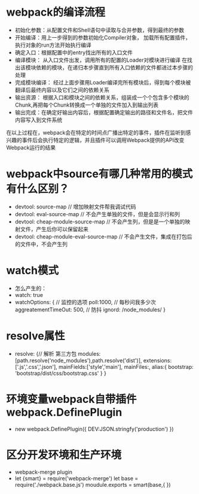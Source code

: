 # webpack的编译流程
  - 初始化参数：从配置文件和Shell语句中读取与合并参数，得到最终的参数
  - 开始编译：用上一步得到的参数初始化Compiler对象，
            加载所有配置插件，执行对象的run方法开始执行编译
  - 确定入口：根据配置中的entry找出所有的入口文件
  - 编译模块： 从入口文件出发，调用所有的配置的Loader对模块进行编译
             在找出该模块依赖的模块，在递归本步骤直到所有入口依赖的文件都进过本步骤的处理
  - 完成模块编译： 经过上面步骤用Loader编译完所有模块后，得到每个模块被翻译后最终内容以及它们之间的依赖关系
  - 输出资源： 根据入口和模块之间的依赖关系，组装成一个个包含多个模块的Chunk,再把每个Chunk转换成一个单独的文件加入到输出列表
  - 输出完成：在确定好输出内容后，根据配置确定输出的路径和文件名，把文件内容写入到文件系统
  
  在以上过程在，webpack会在特定的时间点广播出特定的事件，插件在监听到感兴趣的事件后会执行特定的逻辑，并且插件可以调用Webpack提供的API改变Webpack运行的结果



# webpack中source有哪几种常用的模式有什么区别？
  - devtool: source-map // 增加映射文件帮我调试代码
  - devtool: eval-source-map // 不会产生单独的文件，但是会显示行和列
  - devtool: cheap-module-source-map // 不会产生列，但是是一个单独的映射文件，产生后你可以保留起来
  - devtool: cheap-module-eval-source-map // 不会产生文件，集成在打包后的文件中，不会产生列
  
# watch模式
  - 怎么产生的：
  - watch: true
  - watchOptions: { // 监控的选项
    poll:1000, // 每秒问我多少次
    aggreatementTimeOut: 500, // 防抖
    ignord: /node_modules/
  }


# resolve属性 
 - resolve: {// 解析 第三方包
    modules: [path.resolve('node_modules'),path.resolve('dist')],
    extensions:['.js','.css','.json'],
    mainFields:['style','main'],
    mainFiles:,
    alias:{
      bootstrap: 'bootstrap/dist/css/bootstrap.css'
    }
 }

# 环境变量webpack自带插件 webpack.DefinePlugin
 - new webpack.DefinePlugin({
   DEV:JSON.stringfy('production')
  }) 

# 区分开发环境和生产环境
  - webpack-merge plugin
  - let {smart} = require('webpack-merge')
    let base = require('./webpack.base.js') 
    moudule.exports = smart(base,{
    })

